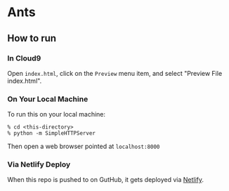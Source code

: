 # Ants

## How to run

### In Cloud9

Open `index.html`, click on the `Preview` menu item, and select
"Preview File index.html".

### On Your Local Machine

To run this on your local machine:

```
% cd <this-directory>
% python -m SimpleHTTPServer
```

Then open a web browser pointed at `localhost:8000`

### Via Netlify Deploy

When this repo is pushed to on GutHub, it gets deployed via
[Netlify](https://keen-saha-b89ac1.netlify.com/).
